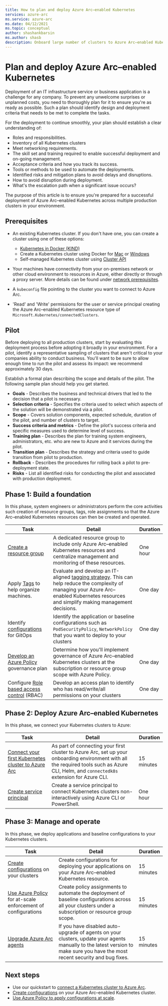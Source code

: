 ```yaml
---
title: How to plan and deploy Azure Arc–enabled Kubernetes
services: azure-arc
ms.service: azure-arc
ms.date: 04/12/2021
ms.topic: conceptual
author: shashankbarsin
ms.author: shasb
description: Onboard large number of clusters to Azure Arc–enabled Kubernetes for configuration management
---
```


# Plan and deploy Azure Arc–enabled Kubernetes

Deployment of an IT infrastructure service or business application is a challenge for any company. To prevent any unwelcome surprises or unplanned costs, you need to thoroughly plan for it to ensure you're as ready as possible. Such a plan should identify design and deployment criteria that needs to be met to complete the tasks.

For the deployment to continue smoothly, your plan should establish a clear understanding of:

* Roles and responsibilities.
* Inventory of all Kubernetes clusters
* Meet networking requirements.
* The skill set and training required to enable successful deployment and on-going management.
* Acceptance criteria and how you track its success.
* Tools or methods to be used to automate the deployments.
* Identified risks and mitigation plans to avoid delays and disruptions.
* How to avoid disruption during deployment.
* What's the escalation path when a significant issue occurs?

The purpose of this article is to ensure you're prepared for a successful deployment of Azure Arc–enabled Kubernetes across multiple production clusters in your environment.

## Prerequisites

* An existing Kubernetes cluster. If you don't have one, you can create a cluster using one of these options:
    - [Kubernetes in Docker (KIND)](https://kind.sigs.k8s.io/)
    - Create a Kubernetes cluster using Docker for [Mac](https://docs.docker.com/docker-for-mac/#kubernetes) or [Windows](https://docs.docker.com/docker-for-windows/#kubernetes)
    - Self-managed Kubernetes cluster using [Cluster API](https://cluster-api.sigs.k8s.io/user/quick-start.html)

* Your machines have connectivity from your on-premises network or other cloud environment to resources in Azure, either directly or through a proxy server. More details can be found under [network prerequisites](quickstart-connect-cluster.md#meet-network-requirements).

* A `kubeconfig` file pointing to the cluster you want to connect to Azure Arc.
* 'Read' and 'Write' permissions for the user or service principal creating the Azure Arc–enabled Kubernetes resource type of `Microsoft.Kubernetes/connectedClusters`.

## Pilot

Before deploying to all production clusters, start by evaluating this deployment process before adopting it broadly in your environment. For a pilot, identify a representative sampling of clusters that aren't critical to your companies ability to conduct business. You'll want to be sure to allow enough time to run the pilot and assess its impact: we recommend approximately 30 days.

Establish a formal plan describing the scope and details of the pilot. The following sample plan should help you get started.

* **Goals** - Describes the business and technical drivers that led to the decision that a pilot is necessary.
* **Selection criteria** - Specifies the criteria used to select which aspects of the solution will be demonstrated via a pilot.
* **Scope** - Covers solution components, expected schedule, duration of the pilot, and number of clusters to target.
* **Success criteria and metrics** - Define the pilot's success criteria and specific measures used to determine level of success.
* **Training plan** - Describes the plan for training system engineers, administrators, etc. who are new to Azure and it services during the pilot.
* **Transition plan** - Describes the strategy and criteria used to guide transition from pilot to production.
* **Rollback** - Describes the procedures for rolling back a pilot to pre-deployment state.
* **Risks** - List all identified risks for conducting the pilot and associated with production deployment.

## Phase 1: Build a foundation

In this phase, system engineers or administrators perform the core activities such creation of resource groups, tags, role assignments so that the Azure Arc–enabled Kubernetes resources can then be created and operated.

|Task |Detail |Duration |
|-----|-------|---------|
| [Create a resource group](../../azure-resource-manager/management/manage-resource-groups-portal.md#create-resource-groups) | A dedicated resource group to include only Azure Arc–enabled Kubernetes resources and centralize management and monitoring of these resources. | One hour |
| Apply [Tags](../../azure-resource-manager/management/tag-resources.md) to help organize machines. | Evaluate and develop an IT-aligned [tagging strategy](/azure/cloud-adoption-framework/decision-guides/resource-tagging/). This can help reduce the complexity of managing your Azure Arc–enabled Kubernetes resources and simplify making management decisions. | One day |
| Identify [configurations](tutorial-use-gitops-connected-cluster.md) for GitOps | Identify the application or baseline configurations such as `PodSecurityPolicy`, `NetworkPolicy` that you want to deploy to your clusters | One day |
| [Develop an Azure Policy](../../governance/policy/overview.md) governance plan | Determine how you'll implement governance of Azure Arc–enabled Kubernetes clusters at the subscription or resource group scope with Azure Policy. | One day |
| Configure [Role based access control](../../role-based-access-control/overview.md) (RBAC) | Develop an access plan to identify who has read/write/all permissions on your clusters | One day |

## Phase 2: Deploy Azure Arc–enabled Kubernetes

In this phase, we connect your Kubernetes clusters to Azure:

|Task |Detail |Duration |
|-----|-------|---------|
| [Connect your first Kubernetes cluster to Azure Arc](quickstart-connect-cluster.md) | As part of connecting your first cluster to Azure Arc, set up your onboarding environment with all the required tools such as Azure CLI, Helm,  and `connectedk8s` extension for Azure CLI. | 15 minutes |
| [Create service principal](create-onboarding-service-principal.md) | Create a service principal to connect Kubernetes clusters non-interactively using Azure CLI or PowerShell. | One hour |


## Phase 3: Manage and operate

In this phase, we deploy applications and baseline configurations to your Kubernetes clusters.

|Task |Detail |Duration |
|-----|-------|---------|
|[Create configurations](tutorial-use-gitops-connected-cluster.md) on your clusters | Create configurations for deploying your applications on your Azure Arc–enabled Kubernetes resource. | 15 minutes |
|[Use Azure Policy](use-azure-policy.md) for at-scale enforcement of configurations | Create policy assignments to automate the deployment of baseline configurations across all your clusters under a subscription or resource group scope. | 15 minutes |
| [Upgrade Azure Arc agents](agent-upgrade.md) | If you have disabled auto-upgrade of agents on your clusters, update your agents manually to the latest version to make sure you have the most recent security and bug fixes. | 15 minutes |

## Next steps

* Use our quickstart to [connect a Kubernetes cluster to Azure Arc](./quickstart-connect-cluster.md).
* [Create configurations](./tutorial-use-gitops-connected-cluster.md) on your Azure Arc–enabled Kubernetes cluster.
* [Use Azure Policy to apply configurations at scale](./use-azure-policy.md).
